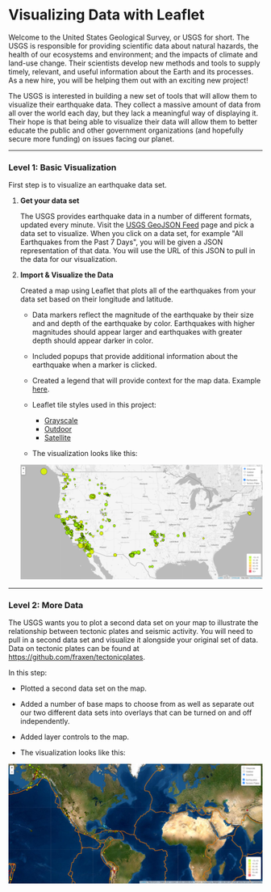 # Visualizing Data with Leaflet

Welcome to the United States Geological Survey, or USGS for short. The USGS is responsible for providing scientific data about natural hazards, the health of our ecosystems and environment; and the impacts of climate and land-use change. Their scientists develop new methods and tools to supply timely, relevant, and useful information about the Earth and its processes. As a new hire, you will be helping them out with an exciting new project!

The USGS is interested in building a new set of tools that will allow them to visualize their earthquake data. They collect a massive amount of data from all over the world each day, but they lack a meaningful way of displaying it. Their hope is that being able to visualize their data will allow them to better educate the public and other government organizations (and hopefully secure more funding) on issues facing our planet.


--------------------------------------------------------------------------------------------------------------------

### Level 1: Basic Visualization

First step is to visualize an earthquake data set.

1. **Get your data set**

   The USGS provides earthquake data in a number of different formats, updated every minute. Visit the [USGS GeoJSON Feed](http://earthquake.usgs.gov/earthquakes/feed/v1.0/geojson.php) page and pick a data set to visualize. When you click on a data set, for example "All Earthquakes from the Past 7 Days", you will be given a JSON representation of that data. You will use the URL of this JSON to pull in the data for our visualization.


2. **Import & Visualize the Data**

   Created a map using Leaflet that plots all of the earthquakes from your data set based on their longitude and latitude.

   * Data markers reflect the magnitude of the earthquake by their size and and depth of the earthquake by color. Earthquakes with higher magnitudes should appear larger and earthquakes with greater depth should appear darker in color.

   * Included popups that provide additional information about the earthquake when a marker is clicked.

   * Created a legend that will provide context for the map data. Example [here](https://leafletjs.com/examples/choropleth/).

   * Leaflet tile styles used in this project: 
      * [Grayscale](https://maps.omniscale.com/en/examples/leaflet_grayscale) 
      * [Outdoor](https://maps.omniscale.com/en/examples/leaflet) 
      * [Satellite](http://bl.ocks.org/nitaku/047a77e256de17f25e72)

   * The visualization looks like this:
   
   ![BasicMap](Images/BasicMap.png)


--------------------------------------------------------------------------------------------------------------------

### Level 2: More Data 

The USGS wants you to plot a second data set on your map to illustrate the relationship between tectonic plates and seismic activity. You will need to pull in a second data set and visualize it alongside your original set of data. Data on tectonic plates can be found at <https://github.com/fraxen/tectonicplates>.

In this step:

* Plotted a second data set on the map.

* Added a number of base maps to choose from as well as separate out our two different data sets into overlays that can be turned on and off independently.

* Added layer controls to the map.

* The visualization looks like this:

![Advanced](Images/Advanced.png)
